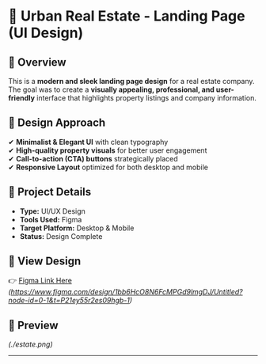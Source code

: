 # 🏡 Urban Real Estate - Landing Page (UI Design)

## 📌 Overview  
This is a **modern and sleek landing page design** for a real estate company. The goal was to create a **visually appealing, professional, and user-friendly** interface that highlights property listings and company information.

## 🎨 Design Approach  
✔ **Minimalist & Elegant UI** with clean typography  
✔ **High-quality property visuals** for better user engagement  
✔ **Call-to-action (CTA) buttons** strategically placed  
✔ **Responsive Layout** optimized for both desktop and mobile  

## 📂 Project Details  
- **Type:** UI/UX Design  
- **Tools Used:** Figma  
- **Target Platform:** Desktop & Mobile  
- **Status:** Design Complete  

## 🔗 View Design  
👉 [Figma Link Here](#) _(https://www.figma.com/design/1bb6HcO8N6FcMPGd9lmgDJ/Untitled?node-id=0-1&t=P21ey55r2es09hgb-1)_  

## 📸 Preview  
_(./estate.png)_  

---


